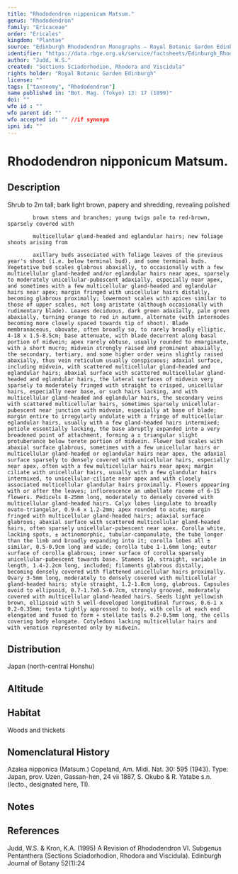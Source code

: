 ```yaml
---
title: "Rhododendron nipponicum Matsum."
genus: "Rhododendron"
family: "Ericaceae"
order: "Ericales"
kingdom: "Plantae"
source: "Edinburgh Rhododendron Monographs – Royal Botanic Garden Edinburgh"
identifier: "https://data.rbge.org.uk/service/factsheets/Edinburgh_Rhododendron_Monographs.xhtml"
author: "Judd, W.S."
created: "Sections Sciadorhodion, Rhodora and Viscidula"
rights holder: "Royal Botanic Garden Edinburgh"
license: ""
tags: ["taxonomy", "Rhododendron"]
name published in: "Bot. Mag. (Tokyo) 13: 17 (1899)"
doi: ""
wfo id : ""
wfo parent id: ""
wfo accepted id: "" //if synonym                      
ipni id: ""
---
```


                       

# Rhododendron nipponicum Matsum.

## Description
Shrub to 2m tall; bark light brown, papery and shredding, revealing polished
            brown stems and branches; young twigs pale to red-brown, sparsely covered with
            multicellular gland-headed and eglandular hairs; new foliage shoots arising from
            axillary buds associated with foliage leaves of the previous year's shoot (i.e. below terminal bud), and some terminal buds. Vegetative bud scales glabrous abaxially, to occasionally with a few multicellular gland-headed and/or eglandular hairs near apex, sparsely to moderately unicellular-pubescent adaxially, especially near apex, and sometimes with a few multicellular gland-headed and eglandular hairs near apex; margin fringed with unicellular hairs distally, becoming glabrous proximally; lowermost scales with apices similar to those of upper scales, not long aristate (although occasionally with rudimentary blade). Leaves deciduous, dark green adaxially, pale green abaxially, turning orange to red in autumn, alternate (with internodes becoming more closely spaced towards tip of shoot). Blade membranaceous, obovate, often broadly so, to rarely broadly elliptic, 4-18 x 1.5-8.5cm; base attenuate, with blade decurrent along basal portion of midvein; apex rarely obtuse, usually rounded to emarginate, with a short mucro; midvein strongly raised and prominent abaxially, the secondary, tertiary, and some higher order veins slightly raised abaxially, thus vein reticulum usually conspicuous; adaxial surface, including midvein, with scattered multicellular gland-headed and eglandular hairs; abaxial surface with scattered multicellular gland-headed and eglandular hairs, the lateral surfaces of midvein very sparsely to moderately fringed with straight to crisped, unicellular hairs, especially near base, or such hairs lacking, and with multicellular gland-headed and eglandular hairs, the secondary veins with scattered multicellular hairs, sometimes sparsely unicellular-pubescent near junction with midvein, especially at base of blade; margin entire to irregularly undulate with a fringe of multicellular eglandular hairs, usually with a few gland-headed hairs intermixed; petiole essentially lacking, the base abruptly expanded into a very broadened point of attachment, forming a ± triangular slight protuberance below terete portion of midvein. Flower bud scales with abaxial surface glabrous, sometimes with a few unicellular hairs or multicellular gland-headed or eglandular hairs near apex, the adaxial surface sparsely to densely covered with unicellular hairs, especially near apex, often with a few multicellular hairs near apex; margin ciliate with unicellular hairs, usually with a few glandular hairs intermixed, to unicellular-ciliate near apex and with closely associated multicellular glandular hairs proximally. Flowers appearing with or after the leaves; inflorescence an umbellate raceme of 6-15 flowers. Pedicels 8-25mm long, moderately to densely covered with multicellular gland-headed hairs. Calyx lobes lingulate to broadly ovate-triangular, 0.9-6 x 1.2-2mm; apex rounded to acute; margin fringed with multicellular gland-headed hairs; adaxial surface glabrous; abaxial surface with scattered multicellular gland-headed hairs, often sparsely unicellular-pubescent near apex. Corolla white, lacking spots, ± actinomorphic, tubular-campanulate, the tube longer than the limb and broadly expanding into it; corolla lobes all ± similar, 0.5-0.9cm long and wide; corolla tube 1-1.6mm long; outer surface of corolla glabrous; inner surface of corolla sparsely unicellular-pubescent towards base. Stamens 10, straight, variable in length, 1.4-2.2cm long, included; filaments glabrous distally, becoming densely covered with flattened unicellular hairs proximally. Ovary 3-5mm long, moderately to densely covered with multicellular gland-headed hairs; style straight, 1.2-1.8cm long, glabrous. Capsules ovoid to ellipsoid, 0.7-1.7x0.5-0.7cm, strongly grooved, moderately covered with multicellular gland-headed hairs. Seeds light yellowish brown, ellipsoid with 5 well-developed longitudinal furrows, 0.6-1 x 0.2-0.35mm; testa tightly appressed to body, with cells at each end elongated and fused to form + stellate tails 0.2-0.5mm long, the cells covering body elongate. Cotyledons lacking multicellular hairs and with venation represented only by midvein.

## Distribution
Japan (north-central Honshu)

## Altitude


## Habitat
Woods and thickets

## Nomenclatural History
Azalea nipponica (Matsum.) Copeland, Am. Midi. Nat. 30: 595 (1943). Type: Japan, prov. Uzen, Gassan-hen, 24 vii 1887, S. Okubo & R. Yatabe s.n. (lecto., designated here, TI).
                       
## Notes


## References

Judd, W.S. & Kron, K.A. (1995) A Revision of Rhododendron VI. Subgenus Pentanthera (Sections Sciadorhodion, Rhodora and Viscidula). Edinburgh Journal of Botany 52(1):24
